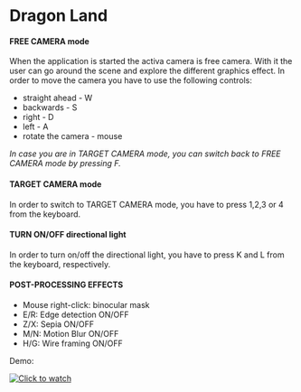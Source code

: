 # Dragon Land

#### FREE CAMERA mode
When the application is started the activa camera is free camera. With it the user can go around the scene and explore the different graphics effect. In order to move the camera you have to use the following controls: 
* straight ahead - W
* backwards - S
* right - D
* left - A
* rotate the camera - mouse

*In case you are in TARGET CAMERA mode, you can switch back to FREE CAMERA mode by pressing F.*

#### TARGET CAMERA mode
In order to switch to TARGET CAMERA mode, you have to press 1,2,3 or 4 from the keyboard.

#### TURN ON/OFF directional light
In order to turn on/off the directional light, you have to press K and L from the keyboard, respectively.

#### POST-PROCESSING EFFECTS
* Mouse right-click: binocular mask
* E/R: Edge detection ON/OFF
* Z/X: Sepia ON/OFF
* M/N: Motion Blur ON/OFF
* H/G: Wire framing ON/OFF

Demo:

[![Click to watch](http://img.youtube.com/vi/yunybC_G_HA/0.jpg)](http://www.youtube.com/watch?v=yunybC_G_HA "Dragon Land")
